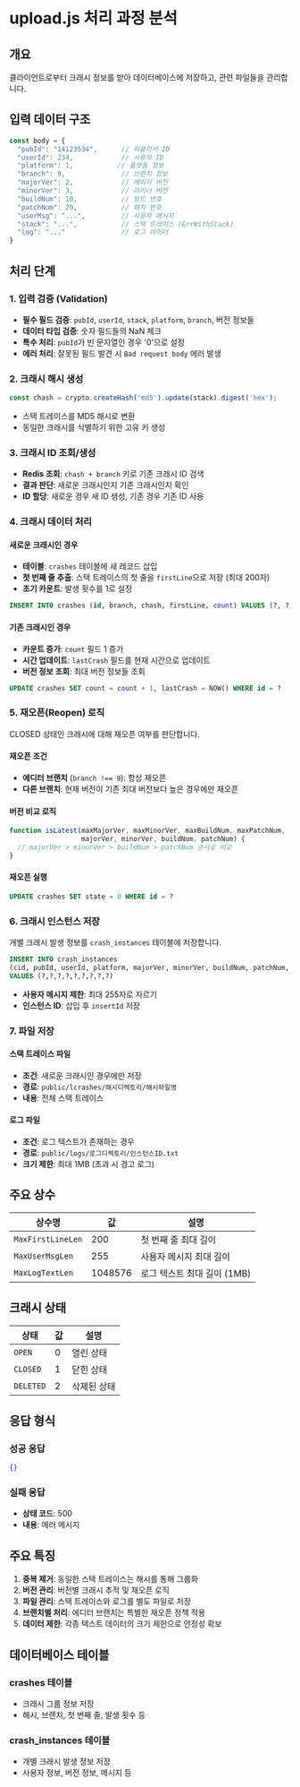 # upload.js 처리 과정 분석

## 개요
클라이언트로부터 크래시 정보를 받아 데이터베이스에 저장하고, 관련 파일들을 관리합니다.

## 입력 데이터 구조

```javascript
const body = {
  "pubId": "14123534",      // 퍼블리셔 ID
  "userId": 234,            // 사용자 ID
  "platform": 1,           // 플랫폼 정보
  "branch": 9,              // 브랜치 정보
  "majorVer": 2,            // 메이저 버전
  "minorVer": 3,            // 마이너 버전
  "buildNum": 10,           // 빌드 번호
  "patchNum": 20,           // 패치 번호
  "userMsg": "...",         // 사용자 메시지
  "stack": "...",           // 스택 트레이스 (ErrWithStack)
  "log": "..."              // 로그 데이터
}
```

## 처리 단계

### 1. 입력 검증 (Validation)
- **필수 필드 검증**: `pubId`, `userId`, `stack`, `platform`, `branch`, 버전 정보들
- **데이터 타입 검증**: 숫자 필드들의 NaN 체크
- **특수 처리**: `pubId`가 빈 문자열인 경우 '0'으로 설정
- **에러 처리**: 잘못된 필드 발견 시 `Bad request body` 에러 발생

### 2. 크래시 해시 생성
```javascript
const chash = crypto.createHash('md5').update(stack).digest('hex');
```
- 스택 트레이스를 MD5 해시로 변환
- 동일한 크래시를 식별하기 위한 고유 키 생성

### 3. 크래시 ID 조회/생성
- **Redis 조회**: `chash + branch` 키로 기존 크래시 ID 검색
- **결과 판단**: 새로운 크래시인지 기존 크래시인지 확인
- **ID 할당**: 새로운 경우 새 ID 생성, 기존 경우 기존 ID 사용

### 4. 크래시 데이터 처리

#### 새로운 크래시인 경우
- **테이블**: `crashes` 테이블에 새 레코드 삽입
- **첫 번째 줄 추출**: 스택 트레이스의 첫 줄을 `firstLine`으로 저장 (최대 200자)
- **초기 카운트**: 발생 횟수를 1로 설정

```sql
INSERT INTO crashes (id, branch, chash, firstLine, count) VALUES (?, ?, ?, ?, 1)
```

#### 기존 크래시인 경우
- **카운트 증가**: `count` 필드 1 증가
- **시간 업데이트**: `lastCrash` 필드를 현재 시간으로 업데이트
- **버전 정보 조회**: 최대 버전 정보들 조회

```sql
UPDATE crashes SET count = count + 1, lastCrash = NOW() WHERE id = ?
```

### 5. 재오픈(Reopen) 로직
CLOSED 상태인 크래시에 대해 재오픈 여부를 판단합니다.

#### 재오픈 조건
- **에디터 브랜치** (`branch !== 9`): 항상 재오픈
- **다른 브랜치**: 현재 버전이 기존 최대 버전보다 높은 경우에만 재오픈

#### 버전 비교 로직
```javascript
function isLatest(maxMajorVer, maxMinorVer, maxBuildNum, maxPatchNum,
                  majorVer, minorVer, buildNum, patchNum) {
  // majorVer > minorVer > buildNum > patchNum 순서로 비교
}
```

#### 재오픈 실행
```sql
UPDATE crashes SET state = 0 WHERE id = ?
```

### 6. 크래시 인스턴스 저장
개별 크래시 발생 정보를 `crash_instances` 테이블에 저장합니다.

```sql
INSERT INTO crash_instances 
(cid, pubId, userId, platform, majorVer, minorVer, buildNum, patchNum, userMsg) 
VALUES (?,?,?,?,?,?,?,?,?)
```

- **사용자 메시지 제한**: 최대 255자로 자르기
- **인스턴스 ID**: 삽입 후 `insertId` 저장

### 7. 파일 저장

#### 스택 트레이스 파일
- **조건**: 새로운 크래시인 경우에만 저장
- **경로**: `public/lcrashes/해시디렉토리/해시파일명`
- **내용**: 전체 스택 트레이스

#### 로그 파일
- **조건**: 로그 텍스트가 존재하는 경우
- **경로**: `public/logs/로그디렉토리/인스턴스ID.txt`
- **크기 제한**: 최대 1MB (초과 시 경고 로그)

## 주요 상수

| 상수명 | 값 | 설명 |
|--------|-----|------|
| `MaxFirstLineLen` | 200 | 첫 번째 줄 최대 길이 |
| `MaxUserMsgLen` | 255 | 사용자 메시지 최대 길이 |
| `MaxLogTextLen` | 1048576 | 로그 텍스트 최대 길이 (1MB) |

## 크래시 상태

| 상태 | 값 | 설명 |
|------|-----|------|
| `OPEN` | 0 | 열린 상태 |
| `CLOSED` | 1 | 닫힌 상태 |
| `DELETED` | 2 | 삭제된 상태 |

## 응답 형식

### 성공 응답
```json
{}
```

### 실패 응답
- **상태 코드**: 500
- **내용**: 에러 메시지

## 주요 특징

1. **중복 제거**: 동일한 스택 트레이스는 해시를 통해 그룹화
2. **버전 관리**: 버전별 크래시 추적 및 재오픈 로직
3. **파일 관리**: 스택 트레이스와 로그를 별도 파일로 저장
4. **브랜치별 처리**: 에디터 브랜치는 특별한 재오픈 정책 적용
5. **데이터 제한**: 각종 텍스트 데이터의 크기 제한으로 안정성 확보

## 데이터베이스 테이블

### crashes 테이블
- 크래시 그룹 정보 저장
- 해시, 브랜치, 첫 번째 줄, 발생 횟수 등

### crash_instances 테이블  
- 개별 크래시 발생 정보 저장
- 사용자 정보, 버전 정보, 메시지 등
